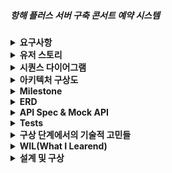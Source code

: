 ##### 항해 플러스 서버 구축 콘서트 예약 시스템

<details>
<summary><b>요구사항</b></summary>

<details>
<summary><b>Description</b></summary>

> 💡 아래 명세를 잘 읽어보고, 서버를 구현합니다.

- `콘서트 예약 서비스`를 구현해 봅니다.
- 대기열 시스템을 구축하고, 예약 서비스는 작업가능한 유저만 수행할 수 있도록 해야합니다.
- 사용자는 좌석예약 시에 미리 충전한 잔액을 이용합니다.
- 좌석 예약 요청시에, 결제가 이루어지지 않더라도 일정 시간동안 다른 유저가 해당 좌석에 접근할 수 없도록 합니다.

</details>

<details>
<summary><b>Requirements</b></summary>

- 아래 5가지 API 를 구현합니다.
    - 유저 토큰 발급 API
    - 예약 가능 날짜 / 좌석 API
    - 좌석 예약 요청 API
    - 잔액 충전 / 조회 API
    - 결제 API
- 각 기능 및 제약사항에 대해 단위 테스트를 반드시 하나 이상 작성하도록 합니다.
- 다수의 인스턴스로 어플리케이션이 동작하더라도 기능에 문제가 없도록 작성하도록 합니다.
- 동시성 이슈를 고려하여 구현합니다.
- 대기열 개념을 고려해 구현합니다.
</details>

<details>
<summary><b>API Specs</b></summary>



1️⃣ **`주요` 유저 대기열 토큰 기능**

- 서비스를 이용할 토큰을 발급받는 API를 작성합니다.
- 토큰은 유저의 UUID 와 해당 유저의 대기열을 관리할 수 있는 정보 ( 대기 순서 or 잔여 시간 등 ) 를 포함합니다.
- 이후 모든 API 는 위 토큰을 이용해 대기열 검증을 통과해야 이용 가능합니다.

> 기본적으로 폴링으로 본인의 대기열을 확인한다고 가정하며, 다른 방안 또한 고려해보고 구현해 볼 수 있습니다.
>

**2️⃣ `기본` 예약 가능 날짜 / 좌석 API**

- 예약가능한 날짜와 해당 날짜의 좌석을 조회하는 API 를 각각 작성합니다.
- 예약 가능한 날짜 목록을 조회할 수 있습니다.
- 날짜 정보를 입력받아 예약가능한 좌석정보를 조회할 수 있습니다.

> 좌석 정보는 1 ~ 50 까지의 좌석번호로 관리됩니다.
>

3️⃣ **`주요` 좌석 예약 요청 API**

- 날짜와 좌석 정보를 입력받아 좌석을 예약 처리하는 API 를 작성합니다.
- 좌석 예약과 동시에 해당 좌석은 그 유저에게 약 5분간 임시 배정됩니다. ( 시간은 정책에 따라 자율적으로 정의합니다. )
- 만약 배정 시간 내에 결제가 완료되지 않는다면 좌석에 대한 임시 배정은 해제되어야 하며 다른 사용자는 예약할 수 없어야 한다.

4️⃣ **`기본`**  **잔액 충전 / 조회 API**

- 결제에 사용될 금액을 API 를 통해 충전하는 API 를 작성합니다.
- 사용자 식별자 및 충전할 금액을 받아 잔액을 충전합니다.
- 사용자 식별자를 통해 해당 사용자의 잔액을 조회합니다.

5️⃣ **`주요` 결제 API**

- 결제 처리하고 결제 내역을 생성하는 API 를 작성합니다.
- 결제가 완료되면 해당 좌석의 소유권을 유저에게 배정하고 대기열 토큰을 만료시킵니다.


</details>

<details>
<summary><b>💡KEY POINT</b></summary>

- 유저간 대기열을 요청 순서대로 정확하게 제공할 방법을 고민해 봅니다.
- 동시에 여러 사용자가 예약 요청을 했을 때, 좌석이 중복으로 배정 가능하지 않도록 합니다.

</details>

</details>





<details>
<summary><b>유저 스토리</b></summary>

### 통합 시나리오

1. 클라이언트가 예약 가능한 날짜와 좌석 정보를 서버에 요청합니다.
2. 서버는 예약 가능한 날짜와 좌석 정보를 반환합니다.
3. 클라이언트가 사용자의 토큰을 요청하여 대기열에 진입합니다.
4. 서버는 대기열에서 사용자의 순서를 확인하고, 유효한 토큰을 발급합니다.
5. 클라이언트가 유효한 토큰을 이용해 좌석 예약을 서버에 요청합니다.
6. 서버는 좌석을 임시 예약하고, 예약 성공 여부를 반환합니다.
7. 예약 성공 시, 클라이언트가 결제를 서버에 요청합니다.
8. 서버는 결제 처리를 완료하고, 좌석 예약을 확정합니다.

### 세부 시나리오

#### 1. 예약 가능한 날짜 및 좌석 조회


1. 클라이언트가 서버에 `/available-dates` API를 호출하여 예약 가능한 날짜 목록을 요청합니다.
2. 서버는 예약 가능한 날짜 목록을 조회하여 클라이언트에 반환합니다.
3. 클라이언트가 특정 날짜를 선택하고, 서버에 `/available-seats` API를 호출하여 해당 날짜의 예약 가능한 좌석 정보를 요청합니다.
4. 서버는 해당 날짜의 예약 가능한 좌석 목록을 조회하여 클라이언트에 반환합니다.


#### 2. 유저 대기열 토큰 발급

1. 클라이언트가 서버에 `/token-request` API를 호출하여 대기열 토큰을 요청합니다.
2. 서버는 사용자의 UUID와 대기열 정보를 기반으로 토큰을 생성합니다.
3. 서버는 대기열에 사용자를 등록하고, 대기열 순서를 관리합니다.
4. 서버는 유효한 토큰을 클라이언트에 전달해야 합니다. 
5. 클라이언트는 대기열 상태를 확인하기 위해 서버에 주기적으로 대기열 상태를 요청(polling)하거나, 서버가 대기열 상태를 클라이언트에 전달(SSE)을 사용하거나 웹소켓을 이용해 통신할 수 있습니다. 
  - **Polling**:
    1. 클라이언트는 일정 주기로 서버에 `/queue-status` API를 호출하여 대기열 상태를 요청합니다.
    2. 서버는 현재 대기열 상태(현재 순서, 잔여 시간 등)를 조회하여 클라이언트에 반환합니다.
  - **SSE**:
    1. 클라이언트는 서버에 `/queue-status-sse` API를 호출하여 SSE 연결을 시작합니다.
    2. 서버는 대기열 상태가 변경될 때마다 클라이언트에 실시간으로 상태 정보를 전송합니다.
  - **WebSocket**:
    1. 클라이언트는 서버와 WebSocket 연결을 설정합니다.
    2. 서버는 대기열 상태가 변경될 때마다 클라이언트에 실시간으로 상태 정보를 전송합니다.


#### 3. 좌석 예약 요청


1. 클라이언트가 서버에 `/reserve-seat` API를 호출하여 좌석 예약 요청을 보냅니다.
2. 서버는 사용자의 토큰을 검증하여 유효성을 확인합니다.
3. 토큰이 유효한 경우, 서버는 해당 좌석을 사용자를 위해 임시 예약합니다.
4. 서버는 임시 예약 시간을 설정하고, 다른 사용자가 해당 좌석에 접근하지 못하도록 합니다.
5. 서버는 예약 성공 여부를 클라이언트에 반환합니다.

#### 4. 결제 처리


1. 클라이언트가 서버에 `/process-paymentEntity` API를 호출하여 결제 요청을 보냅니다.
2. 서버는 사용자의 토큰을 검증하여 유효성을 확인합니다.
3. 토큰이 유효한 경우, 서버는 좌석 예약 정보를 확인합니다.
4. 서버는 결제 처리를 진행합니다.
5. 결제가 성공하면 서버는 좌석 예약을 확정하고, 대기열 토큰을 만료시킵니다.
6. 서버는 결제 성공 메시지를 클라이언트에 반환합니다.
7. 결제가 실패할 경우, 서버는 임시 예약을 취소하고, 클라이언트에 실패 메시지를 반환합니다.

</details>






<details>
<summary><b>시퀀스 다이어그램</b></summary>


## part1: 대기열 생성 및 관리

![sequence-part-1.png](documents%2Fdiagram%2Fsequence-part-1.png)


## part2: 예약/결제

![sequence-part-2.png](documents%2Fdiagram%2Fsequence-part-2.png)

</details>



<details>
<summary><b>아키텍처 구상도</b></summary>

### 아키텍처 

![waiting-queue-archi.png](documents%2Farchitecture%2Fwaiting-queue-archi.png)


</details>



<details>
<summary><b>Milestone</b></summary>

### 마일스톤

#### 1주차 (6월 30일 - 7월 5일)
- **프로젝트 시작 및 초기 설정**
  - 프로젝트 저장소와 초기 폴더 구조를 설정합니다.
  - 프로젝트 요구사항을 분석하고 시나리오 및 시퀀스 다이어그램을 작성합니다.
  - 데이터베이스 스키마와 ERD를 계획하고 설계합니다.
  - Mock API를 작성합니다.

#### 2주차 (7월 6일 - 7월 12일)
- **대기열 시스템 구축**
  - 유저 토큰 발급 API 구현
  - 대기열 관리 시스템 구현
  - WebSocket을 통한 대기열 상태 확인 기능 개발

#### 3주차 (7월 13일 - 7월 19일)
- **예약 및 결제 기능 구현**
  - 예약 가능한 날짜/좌석 조회 API 구현
  - 좌석 예약 요청 API 구현
  - 잔액 충전/조회 API 구현
  - 결제 API 구현

#### 4주차 (7월 20일 - 7월 26일)
- **기능 고도화 및 리팩토링**
  - 코드 리팩토링 및 최적화
  - 유닛 테스트 작성 및 통합 테스트 수행
  - 에러 핸들링 및 예외 처리 강화

#### 5주차 (7월 27일 - 8월 2일)
- **대용량 트래픽 대비 개선**
  - 동시성 이슈 해결 및 성능 최적화
  - 로드 테스트 및 성능 모니터링 도구 설정
  - 다중 인스턴스 환경에서의 동작 확인 및 개선

#### 6주차 (8월 3일 - 8월 9일)
- **트러블 슈팅 및 모니터링**
  - 실시간 모니터링 시스템 구축
  - 로그 관리 및 분석 시스템 설정
  - 장애 대응 시나리오 테스트 및 문서화

#### 7주차 (8월 10일 - 8월 16일)
- **보안 강화 및 검토**
  - API 보안 검토 및 취약점 점검
  - 데이터 보호 및 개인정보 처리 방침 검토
  - 보안 관련 유닛 테스트 및 통합 테스트 수행

#### 8주차 (8월 17일 - 8월 23일)
- **최종 검토 및 배포 준비**
  - 전체 시스템 검토 및 최종 리팩토링
  - 배포 스크립트 작성 및 배포 환경 설정
  - 최종 문서화 및 사용자 가이드 작성

### 요약

- **1주차:** 프로젝트 설정 및 초기 설계.
- **2~3주차:** 기능 구현 (대기열 시스템, 예약 및 결제 기능).
- **4~8주차:** 고도화 및 리팩토링, 대용량 트래픽 트러블 슈팅 대비 개선.



```mermaid
gantt
  title 항해 플러스 서버 구축 콘서트 예약 시스템 마일스톤
  dateFormat  YYYY-MM-DD
  section 초기 설정 및 설계
    프로젝트 설정 및 설계         :done, des1, 2024-06-30, 2024-07-05

  section 기능 구현
    대기열 시스템 구축             :active, dev1, 2024-07-06, 2024-07-11
    예약 및 결제 기능 구현        :active, dev2, 2024-07-14, 2024-07-19

  section 기능 고도화 및 리팩토링
    코드 리팩토링 및 테스트        :active, enh1, 2024-07-20, 2024-07-25

  section 버퍼 기간
    버퍼 기간                     :active, buf1, 2024-07-26, 2024-07-28

  section 대용량 트래픽 대비 개선
    성능 최적화 및 트러블 슈팅     :active, opt1, 2024-07-29, 2024-08-02

  section 버퍼 기간
    버퍼 기간                     :active, buf2, 2024-08-03, 2024-08-04

  section 트러블 슈팅 및 모니터링
    실시간 모니터링 및 로그 관리   :active, mon1, 2024-08-05, 2024-08-09

  section 보안 강화 및 검토
    보안 검토 및 강화             :active, sec1, 2024-08-10, 2024-08-14

  section 버퍼 기간
    버퍼 기간                     :active, buf3, 2024-08-15, 2024-08-16

  section 최종 검토 및 배포 준비
    시스템 검토 및 배포 준비       :active, rel1, 2024-08-17, 2024-08-23

```



</details>






<details>
<summary><b>ERD</b></summary>

### erd

![erd.png](documents%2Ferd%2Ferd.png)


</details>





<details>
<summary><b>API Spec & Mock API</b></summary>


## Swagger 

### queue-management

> http://localhost:24031/queue-management/swagger-ui/index.html#/

![queue-management.png](documents%2Fswagger-screenshot%2Fqueue-management.png)



### api-orchestration

> http://localhost:24051/api-orchestration/swagger-ui/index.html#/

![api-orchestration.png](documents%2Fswagger-screenshot%2Fapi-orchestration.png)


### client-channel-service

> http://localhost:24101/client-channel/swagger-ui/index.html#/

![client-channel.png](documents%2Fswagger-screenshot%2Fclient-channel.png)



### payment-service 

> http://localhost:24081/payment/swagger-ui/index.html#/

![payment.png](documents%2Fswagger-screenshot%2Fpayment.png)



### reservation-service

> http://localhost:24071/reservation/swagger-ui/index.html#/

![reservation-service.png](documents%2Fswagger-screenshot%2Freservation-service.png)








## 유저 토큰 발급 API

### Endpoint
```http request
POST http://localhost:24000/queue-management/api/token
Content-Type: application/json
```

### Request Body
```json
{
  "userId": "spring123",
  "requestedTime": "2024-07-03T10:00:00",
  "priority": 2
}
```

### Response
- **Status Code: 201 Created**
- **Headers:**
  - `Content-Type: application/json`
  - `Date: Thu, 04 Jul 2024 14:52:58 GMT`
- **Body:**
  ```json
  {
    "userId": "spring123",
    "tokenValue": "ce586fe5-78fb-4124-8e83-7cb164fbf58b",
    "remainingTime": "2024-07-05T00:22:58.008573",
    "position": 1,
    "validUntil": "2024-07-05T00:52:58.008641",
    "status": "WAITING"
  }
  ```
![token-issue.png](documents%2Fmock-api%2Ftoken-issue.png)

---

## 예약 가능한 날짜 목록 조회 API

### Endpoint
```http request
GET http://localhost:24000/api-orchestration/api/reservations/available-dates/1
```

### Response
- **Status Code: 200 OK**
- **Headers:**
  - `Content-Type: application/json`
  - `Date: Thu, 04 Jul 2024 14:55:57 GMT`
- **Body:**
  ```json
  {
    "concertId": 1,
    "availableDates": [
      "2024-07-10",
      "2024-07-11",
      "2024-07-12"
    ]
  }
  ```
![available-dates.png](documents%2Fmock-api%2Favailable-dates.png)

---

## 특정 날짜의 예약 가능한 좌석 목록 조회 API

### Endpoint
```http request
GET http://localhost:24000/api-orchestration/api/reservations/available-seats?concertId=1&date=2024-07-10
```

### Response
- **Status Code: 200 OK**
- **Headers:**
  - `Content-Type: application/json`
  - `Date: Thu, 04 Jul 2024 14:56:00 GMT`
- **Body:**
  ```json
  {
    "concertId": 1,
    "date": "2024-07-10",
    "availableSeats": [
      {"seatId": 1, "seatNumber": "A1"},
      {"seatId": 2, "seatNumber": "A2"},
      ...
    ]
  }
  ```
![retrieve-seats-by-date-params.png](documents%2Fmock-api%2Fretrieve-seats-by-date-params.png)

---

## 좌석 예약 요청 API

### Endpoint
```http request
POST http://localhost:24000/api-orchestration/api/reservations/reserve-seat
Content-Type: application/json
```

### Request Body
```json
{
  "userId": 1,
  "concertOptionId": 1,
  "seatId": 1,
  "date": "2024-07-10"
}
```

### Response
- **Status Code: 200 OK**
- **Headers:**
  - `Content-Type: application/json`
  - `Date: Thu, 04 Jul 2024 14:45:42 GMT`
- **Body:**
  ```json
  {
    "reservationId": 1,
    "userId": 1,
    "concertOptionId": 1,
    "seatId": 1,
    "status": "TEMPORARY_RESERVED",
    "message": "2024-07-04T23:50:42.733509분간 예약되었습니다."
  }
  ```
![reserve-seat.png](documents%2Fmock-api%2Freserve-seat.png)

---

## 잔액 충전 API

### Endpoint
```http request
POST http://localhost:24000/api-orchestration/api/balance/charge
Content-Type: application/json
```

### Request Body
```json
{
  "userId": 1,
  "amount": 100.00
}
```

### Response
- **Status Code: 200 OK**
- **Headers:**
  - `Content-Type: application/json`
  - `Date: Thu, 04 Jul 2024 14:45:45 GMT`
- **Body:**
  ```json
  {
    "userId": 1,
    "amount": 100.00
  }
  ```
![charge-balance.png](documents%2Fmock-api%2Fcharge-balance.png)

---

## 잔액 조회 API

### Endpoint
```http request
POST http://localhost:24000/api-orchestration/api/balance/payment
Content-Type: application/json
```

### Request Body
```json
{
  "userId": 1,
  "reservationId": 1,
  "amount": 100.00
}
```

### Response
- **Status Code: 200 OK**
- **Headers:**
  - `Content-Type: application/json`
  - `Date: Thu, 04 Jul 2024 14:45:46 GMT`
- **Body:**
  ```json
  {
    "paymentId": 1,
    "userId": 1,
    "reservationId": 1,
    "amount": 100.00,
    "status": "CONFIRMED",
    "message": "결제가 정상 처리되었고, 좌석도 예약 완료"
  }
  ```
![retrieve-balance.png](documents%2Fmock-api%2Fretrieve-balance.png)

</details>







<details>
<summary><b>Tests</b></summary>

## 서비스별 테스트 코드 현황

- 총계: 91 건

### api-orchestration-service

- 14 건

![api-orchestration-service.png](documents%2Ftest-captures%2Fapi-orchestration-service.png)



### queue-management-service

- 38 건 

![queue-management-service.png](documents%2Ftest-captures%2Fqueue-management-service.png)



### reservation-service


- 14 건

![reservation-service.png](documents%2Ftest-captures%2Freservation-service.png)


### payment-service

- 22 건

![payment-service.png](documents%2Ftest-captures%2Fpayment-service.png)


### client-channel-service 

- 3 건

![client-channel-service.png](documents%2Ftest-captures%2Fclient-channel-service.png)



</details>




<details>
<summary><b>구상 단계에서의 기술적 고민들</b></summary>

# 구상 단계에서의 기술적 고민들

## 1. 대기열 상태 인지 방법

대기열 상태를 유저에게 전달하는 방법에 대해 고민했다. 

### Polling

- **방법**: Polling 방식은 클라이언트가 일정한 주기로 서버에 대기열 상태를 요청하고, 서버가 해당 정보를 응답하는 방식이다.
- **장점**: Polling은 구현이 간단하다. 
- **해결하는 문제**: 대기열 상태를 주기적으로 업데이트하여 클라이언트가 최신 정보를 얻을 수 있도록 한다. 주기성을 두어 부하를 조절할 수 있다.
- **예상되는 어려움**:
  - 동기적으로 작동하여 서버와 클라이언트 모두에서 성능 최적화가 어렵다. 
  - 실시간성이 떨어지며, 대기열 상태가 자주 변경될 경우 업데이트가 지연될 수 있다.

### Server-Sent Events (SSE)

- **방법**: SSE 방식은 서버가 클라이언트에 실시간으로 대기열 상태를 전송하는 단방향 통신 방식이다. 클라이언트는 초기 연결을 설정한 후 서버에서 보내는 이벤트를 수신한다.

- **장점**: SSE는 서버에서 클라이언트로 실시간 이벤트를 전송할 수 있습니다. 실시간성이 반영된다.

- **해결하는 문제**:
  - 서버에서 클라이언트로의 실시간 데이터 전송을 통해 대기열 상태 변경을 즉시 반영할 수 있다.
  - 클라이언트의 반복적인 요청을 줄여 서버 부하를 감소시킨다.

- **예상되는 어려움**:
  - 많은 클라이언트가 연결될 경우 서버 부하가 증가할 수 있다. 
  - 모든 이벤트에 대해 처리하다 보면, 대규모 트래픽 환경에서 서버 부하가 심해질 수 있다. 특히 이벤트 방식의 비동기 처리를 고려한다면 서버에서 동시에 처리해야 하는 이벤트의 양이 증가하면 큰 부하가 예상된다.

### WebSocket

- **방법**: WebSocket 방식은 서버와 클라이언트 간의 양방향 실시간 통신을 가능하게 한다. 초기 연결 이후 지속적인 연결을 유지하며 데이터 전송 시 오버헤드가 적다.

- **장점**: WebSocket은 양방향 통신을 지원하여 대기열 상태 변경을 실시간으로 주고받을 수 있다.

- **해결하는 문제**:
  - 실시간 데이터 전송을 통해 대기열 상태를 즉시 업데이트하고, 양방향 통신으로 클라이언트와 서버 간 원활한 통신이 가능한다.
  - 효율적인 데이터 전송으로 대규모 트래픽을 처리할 수 있다.

- **예상되는 어려움**:
  - 구현이 복잡하고 방화벽이나 프록시 설정 문제를 겪을 수 있다.
  - 많은 클라이언트가 연결될 경우 서버 자원 소모에 대해 고민해야 한다.
  - 모든 이벤트에 대해 처리하다 보면, 대규모 트래픽 환경에서 서버 부하가 심해질 수 있다. 특히 이벤트 방식의 비동기 처리를 고려한다면 서버에서 동시에 처리해야 하는 이벤트의 양이 증가하면 큰 부하가 예상된다.



### 결론

대규모 서비스에서 웹소켓과 폴링을 선택할 때는, 실시간성과 연결 수용성 및 확장성을 중점으로 생각해보자.  

1. **실시간성이 중요한 경우**:
  - 웹소켓이 더 적합하다. 웹소켓은 실시간 양방향 통신을 제공하여 대기열 상태와 같은 실시간 업데이트를 효과적으로 처리할 수 있다.

2. **대규모 연결 및 확장성**:
  - 폴링이 더 적합할 수 있다. 폴링은 구현이 간단하고, 부하 조절이 용이하여 대규모 트래픽을 관리하기 쉽다. 폴링 주기를 최적화하고 상태 변경 감지를 통해 효율성을 개선할 수 있다.



## 2. 대기열 상태 업데이트 최적화

대기열 상태의 모든 변화를 실시간으로 전부 트래킹하는 것은 서버에 큰 부하를 줄 수 있다고 판단했다. 이에 대한 해결책으로 다음과 같은 방안을 고려했다.

### polling 최적화 

  1. **폴링 간격 최적화**: 클라이언트가 대기열 상태를 확인하는 폴링 주기를 최적화한다. 예를 들어, 초기 대기열에 진입한 사용자는 5초마다 폴링을 하고, 대기열 상위권에 근접한 사용자는 1초마다 폴링을 하도록 조정합니다. 이렇게 하면 서버의 부하를 최소화하면서도 사용자에게 중요한 시점에 실시간성을 제공할 수 있다.

  2. **상태 변경 감지**: 폴링 방식에서는 대기열 상태가 변경될 때만 클라이언트에게 응답하도록 서버를 설정한다. 상태가 변경되지 않았을 경우에는 응답을 보내지 않거나 최소한의 데이터만 전송하여 트래픽과 서버 부하를 줄일 수 있다.

### 이벤트 처리 최적화 

polling 대비 sse나 websocket을 사용하는 방식은 비동기적 프로세스를 이용할 수 있다는 장점이 있다. 그러나 모든 변화를 전부 감지하여 처리하면 서버 내부적으로 과도한 처리량이 발생할 수 있습니다. 이를 해결하기 위해 다음과 같은 방안을 고려했다.

1. **변경 구간 전송**: 대기열 상태의 모든 변화를 실시간으로 전송하는 대신, 대기열의 주요 변화만 전송한다. 예를 들어, 대기열 순서가 10명씩 변할 때마다 클라이언트에게 업데이트를 전송한다. 

2. **우선순위 기반 업데이트**: 대기열 상위에 있는 사용자가 더 자주 업데이트를 받도록 우선순위를 설정한다. 예를 들어, 대기열 상위 10명에게는 상태 변화를 실시간으로 전송하고, 나머지 사용자에게는 일정 간격(e.g. 1분)으로 요약된 상태를 전송한다. 

3. **이벤트 배치 처리**: 상태 변화를 개별적으로 처리하지 않고, 일정 시간 간격으로 배치 처리한다. 예를 들어, 1초 동안 발생한 모든 상태 변화를 모아서 한 번에 전송한다. 




## 3. 대기열 정보를 전달할 때 얼마나 정확해야 할까? 

대기 순서를 대기자들에게 알려주어야 한다는 요구 사항에 대해, 이 순서가 반드시 절대적으로 정확해야 할지에 대해서 고민할 필요가 있다. 대기 순서를 대략적으로 알려주어도 사용자에게 충분한 정보를 제공할 수 있다. 

### 대기열 데이터의 성격 및 특징

대기열 데이터의 성격과 특징을 생각해보자. 

- **변동성이 큰 데이터**: 대기열은 사용자 요청이 계속 들어오고 처리되는 과정에서 실시간으로 변동한다.
- **상대적인 정보**: 대기열은 특성상 상대적인 정보가 중요하다. 즉, 내 앞에 몇 명이 있는지가 절대적인 수치보다 중요하다.
- **예상 대기 시간**: 대기열은 그 자체의 정보보다 그로부터 얼마나 기다리는 시간이 중요하다. 


### 사용자 입장에서의 실질적인 니즈

대기열의 위와 같은 특성을 고려할 때, 실질적인 사용자의 니즈를 생각해보자. 

- **투명성**: 사용자는 자신의 요청이 처리되고 있다는 확신을 원한다. 따라서 본인의 위치 정보에 대한 정보는 어떤식으로든 제공되어야 한다. 
- **예측 가능성**: 사용자들은 자신이 얼마나 기다려야 하는지 알고 싶어 한다. 사용자 입장에서 대기열의 "몇 번째"라는 절대적인 사실 자체보다는 대기 시간이 어느 정도일지에 대한 정보가 더 중요할 수 있다. 
- **실제 알고 싶은 것**: 사용자 입장에서는 자신의 대기 순서가 정확히 몇 번째인지 알기보다는, 대략적인 위치나 예상 대기 시간을 알고 싶어 할 수 있다. 



### 대기 순서를 대략적으로 알려주는 방법

위와 같은 대기열의 특성과 사용자 니즈를 바탕으로, 대기 순서를 대략적으로 알려주는 몇 가지 방법을 고려해보자. 

1. **대기열 그룹화**:
  - 대기열을 여러 개의 그룹으로 나누어 사용자에게 그룹 내에서의 순서를 알려준다. 예를 들어, "당신은 현재 50-100번 그룹에 있습니다"와 같은 방식으로 정보를 제공한다. 이는 대기열의 변동성을 줄이면서도 사용자가 자신의 위치를 대략적으로 알 수 있도록 한다.

2. **ETA(Estimated Time of Arrival) 제공**:
  - 대기열 순서 대신 예상 대기 시간을 알려준다. 예를 들어, "현재 대기 시간은 약 5분입니다"와 같은 방식으로 정보를 제공하여 사용자가 얼마나 기다려야 하는지 알 수 있게 한다. 

3. **확률적 대기열 정보 제공**:
  - 대기열의 상태를 확률적으로 제공하여 사용자가 어느 정도 대기해야 할지를 대략적으로 예측할 수 있게 한다. 예를 들어, "당신은 현재 상위 20%의 대기열에 있습니다"와 같은 정보를 제공한다. 




  
### 결론

대기열은 매우 동적이다. 사용자 요청의 속도와 처리 시간에 따라 실시간으로 변동된다. 유저 수가 많을수록 대기열의 순서가 빠르게 변화할 수 있다. 이런 환경에서 절대적으로 정확한 순서보다 대략적인 순서나 예상 대기 시간을 제공하는 것이 실효성 차원에서 나은 선택일 수 있다.






## 4. 콘서트 옵션 - 좌석 생성 방식에 대한 쟁점 


Concert Option와 Seat의 연관관계 기반의 프로세스에서 좌석을 언제 생성할 것인가 문제가 있다. 
즉, 콘서트 옵션 생성 시점에서 할 것인지, 실제 예약 요청 시점에서 할 것인지에 대한 문제이다. 
각각의 접근 방식에는 장단점이 있어서 다음과 같이 고민해보았다. 


### 엔티티 구조와 관계

먼저 엔티티 간의 관계를 살펴보자.

1. **Concert**: 콘서트 자체를 의미한다. 
2. **Concert Option**: 콘서트의 특정 옵션 또는 인스턴스를 나타내며, 날짜, 시간, 티켓 가격 등을 설정한다.
3. **Seat**: 특정 콘서트 옵션 내에서 예약 가능한 개별 좌석을 나타낸다.

Concert는 여러 Concert Option을 가지고, 각 Concert Option은 여러 Seat를 가진다. 


<details>
<summary><b>Concert</b></summary>


```java
@Entity
@Builder
@AllArgsConstructor
@NoArgsConstructor
@Getter
@EntityListeners({AuditingEntityListener.class})
public class Concert {
    @Id
    @GeneratedValue(strategy = GenerationType.IDENTITY)
    private Long concertId;
    private String title;
    @CreatedDate
    @Column(updatable = false)
    @Setter
    private LocalDateTime createdAt;
    @Setter
    private LocalDateTime requestAt;
}
```
</details>



<details>
<summary><b>ConcertOption</b></summary>

```
@Entity
@Builder
@AllArgsConstructor
@NoArgsConstructor
@Getter
@EntityListeners({AuditingEntityListener.class})
public class ConcertOption {
    @Id
    @GeneratedValue(strategy = GenerationType.IDENTITY)
    private Long concertOptionId;
    @ManyToOne
    @JoinColumn(name = "concert_id")
    private Concert concert;
    private LocalDateTime concertDate;
    private Duration concertDuration;
    private String title;
    private String description;
    private BigDecimal price;
    @CreatedDate
    @Column(updatable = false)
    @Setter
    private LocalDateTime createdAt;
    @Setter
    private LocalDateTime requestAt;
}
```
</details>




<details>
<summary><b>Seat</b></summary>
```
@Entity
@Builder
@AllArgsConstructor
@NoArgsConstructor
@Getter
@EntityListeners({AuditingEntityListener.class})
public class Seat {
    @Id
    @GeneratedValue(strategy = GenerationType.IDENTITY)
    private Long seatId;
    @ManyToOne
    @JoinColumn(name = "concert_option_id")
    private ConcertOption concertOption;
    private Long seatNumber;
    private Boolean occupied;
    @CreatedDate
    @Column(updatable = false)
    @Setter
    private LocalDateTime createdAt;
}
```

</details>


### 1. 콘서트 옵션 생성 시 좌석 생성 전략

#### 장점:
- **즉시 사용 가능**: 콘서트 옵션이 생성되자마자 좌석이 준비해 놓는 방식이다. 조회시 이미 생성된 좌석을 불러오기만 하면 된다.

#### 단점:
- **잠재적 오버헤드**: 콘서트 옵션 생성 로직과 결합도가 크다. 대규모 이벤트의 경우, 수천, 수만 개의 좌석을 미리 생성한다면, 옵션 생성 자체에서 시간 소요가 클 수 있다.
- **미사용 좌석**: 콘서트 옵션이 매진되지 않으면 미리 생성된 좌석이 가비지가 될 수 있다. 

### 2. 예약 요청 시 좌석 생성 전략

#### 장점:
- **자원 효율성**: 수요가 있을 때만 좌석을 생성하여 불필요한 자원을 절약할 수 있다.

#### 단점:
- **증가된 예약 지연**: 실시간으로 좌석을 생성하므로 예약 과정에서 지연을 초래할 수 있다.
- **복잡한 예약 로직**: 좌석 생성과 동시에 좌석 이용 가능성을 처리하는 부분에서 복잡도가 올라간다.


### 기술적 고려 사항

### 성능
- **사전 생성**: 예측 가능한 높은 수요와 많은 좌석이 있는 이벤트에 적합하다. 
- **요청 시 생성**: 수요가 불확실한 동적 환경에 이상적이다. 초기 오버헤드를 줄일 수 있지만, 동시성 처리가 필요하다.

### 데이터 일관성
- **사전 생성**: 좌석이 미리 정의되어 있고 상태만 변경되므로 데이터 일관성이 보장된다.
- **요청 시 생성**: 충돌을 피하고 좌석 가용성을 보장하기 위해 신중한 관리가 필요하다.

### 동시성
- **사전 생성**: 좌석 엔티티가 미리 존재하므로 동시성 관리가 간단하다.
- **요청 시 생성**: 동시에 들어오는 요청을 처리하고 중복 좌석 생성을 방지하기 위해 강력한 동시성 제어가 필요하다.

### 멘토링 피드백

허재 코치님의 공개 Q&A 세션에서 다음과 같은 피드백을 받았다.

1. **부하 관리**: 예약 요청 시 좌석을 생성하는 것은 피크 타임에 상당한 부하를 줄 수 있다. 
2. **동시성 문제**: 요청 시 좌석 생성을 처리하기 위한 동시성 처리가 필요하다. 
3. **가비지 데이터?**: 미리 생성해 놓는 것을 꼭 가비지로 볼 것인가? 통계 자료 활용 등에서도 보다 유연하고 쉽게 대응할 수 있지 않나?

### 결론

초기 생각했던 것은, 예약 API가 호출되는 시점은 이미 유량 제어가 된 시점이므로, 예약과 좌석을 결합하는 방식이 나쁘지 않을 것이라고 생각했다. 

하지만 그렇더라도 동시성 이슈나 복잡도 측면에서 난이도가 더 어려운 접근이라고 판단했다. 

미리 생성해두는 방식을 선택하기에 가장 마음에 걸렸던 부분은 `미리 생성해둔 좌석이 예마가 안되면?` `예를 들어 10만 건 예매 했는데 3만 건만 예약되면 7만 건은 가비지 아닌가?` 였다. 

그런데 그 자원이 서버에 그렇게 부담이 되는가를 고려했을 때, 그렇게 큰 부담은 아닐 수 있고, 또 가비지 데이터에 대해서는 사후 처리로 관리하기도 용이할 것이라 판단했다.

따라서 후자의 방식, 즉 예약 요청 시 좌석을 생성하는 방식을 선택하기로 결정했다.




## 5. 임시 예약과 예약에 대한 테이블 분리에 대한 쟁점 

임시 예약(temporary reservation)과 본 예약(confirmed reservation)을 어떻게 관리할 것인가에 대한 고민이 있다.

### 배경

사용자가 콘서트 예약을 요청하면, 서버는 먼저 임시 예약을 생성한다.
결제가 일정 시간 내에 완료되지 않으면, 이 임시 예약은 취소된다. 결제가 완료되면 임시 예약이 본 예약으로 확정된다. 
이때 임시 예약 관리에 대해, 두 가지 방식을 고려할 수 있다.
1. 예약 상태 필드를 통해 하나의 테이블에서 관리
2. 임시 예약과 본 예약을 별도의 테이블로 분리하여 관리

### 두 방식 비교

##### 상태 필드를 통한 관리
상태 필드를 통해 하나의 테이블에서 임시 예약과 본 예약을 관리하는 방법을 살펴보자.

장점은 구현이 간단하다는 것이다. 데이터베이스 스키마가 단순해지고, 단일 테이블에서 모든 예약 데이터를 조회할 수 있기 때문에 데이터 접근도 용이하다.

하지만 다음과 같은 단점들이 있다.

1. **모수 증가의 문제**: 테이블에 모든 예약 데이터를 저장할 경우, 데이터 모수 증가의 문제가 있다. 
2. **상태 관리 복잡성**: 상태 전이(transition)에 대한 일관성을 유지하도록 구현해야 한다. 

##### 테이블 분리를 통한 관리

별도 임시 예약 테이블로 분리하여 관리하는 방법은 관리 포인트를 명확히 분리하는 것이다. 

1. **데이터 관리 용이성**: 적은 모수의 장점이 있다. 관리와 성능에서 용이할 수 있다.

하지만, 이 방법 역시 다음과 같은 단점이 존재한다.

1. **구현의 복잡성**: 두 개의 테이블을 관리하기 위한 추가적인 로직이 필요하다. 
2. **동기화의 어려움**: 분리된 테이블 간의 데이터 일관성을 유지하기 위한 동기화 작업이 중요하다.

### 최종 결정: 테이블 분리
고민 끝에 임시 예약과 본 예약을 별도의 테이블로 분리하여 관리하는 방향으로 결정했다. 
주요 이유는 관리 포인트를 나누는 것이 좀 더 편하다고 생각했고, 또 확장성을 고려할 때 적은 모수라는 장점이 크다고 생각했다. 





## 6. MSA 아키텍처에서 '잔액'을 별도의 도메인 서비스로 분리하는 것에 대한 문제 



잔액 충전/조회 API를 개발하는 데 있어, 별도의 도메인 서비스로 'balance service'를 분리하는 것에 대해 검토해보았다.

### 도메인 모델링 관점에서의 적절성 검토

**도메인 모델링 견해 요약:**
- **Active Domain**: 사용자, 주문, 결제처럼 시스템에서 중요한 비즈니스 로직을 처리하며 독립적으로 행동하고 자신의 상태를 변경하거나 다른 객체와 상호작용하는 도메인
- **Passive Domain**: 콘서트 좌석이나 포인트처럼 주체적 도메인에 의해 상태가 변경되거나 영향을 받는 객체로, 독립적으로 비즈니스 기능을 제공하지 않는다.

**잔액(포인트) 도메인 분석:**
- 잔액(포인트)는 사용자의 행위(충전, 사용)에 의해 변경.
- 독립적으로 비즈니스 로직을 제공하기보다는 다른 도메인(예: 결제, 예약 등)의 행위에 의해 상태가 변경.

### 적절성 검토

**1. 독립적인 비즈니스 로직 제공 여부**
   - 잔액(포인트)는 자체적으로 독립적인 비즈니스 로직을 제공하지 않는다.
   - 충전 및 사용과 같은 행위는 사용자의 요청에 의해 발생하며, 자체적인 상태 변경은 없다.

**2. 시스템 내에서의 상호작용**
   - 잔액은 주로 결제 시스템과 상호작용하며, 결제 프로세스의 일부로 동작한다.
   - 잔액을 독립적인 서비스로 분리하면, 결제와의 상호작용에서 복잡성이 증가할 수 있다. 특히 트랜잭션 관리나 데이터 일관성 유지를 위한 추가적인 노력이 필요하다.

**3. 관리 및 유지보수**
   - 별도의 'balance service'로 분리하면, 단일 책임 원칙(Single Responsibility Principle)과 마이크로서비스 아키텍처의 장점을 살릴 수 있다.
   - 그러나, 시스템 복잡성이 증가하고, 여러 서비스 간의 통신 비용 및 오버헤드가 발생할 수 있다.

### 결론

잔액(포인트) 관리 기능이 시스템 내에서 중요한 비즈니스 로직을 독립적으로 제공하지 않기 때문에, 엄밀히 말하면 Passive Domain으로 볼 수 있다. 
따라서 별도의 도메인 서비스로 'balance service'를 분리하는 것은 필요에 따라 결정할 수 있다.

- **단순한 시스템**: 시스템 복잡성을 낮추고, 성능 이슈를 줄이기 위해 잔액 관리를 결제 서비스 내에 포함시키는 것이 더 효율적일 수 있다.
- **복잡한 시스템**: 시스템의 규모가 커지고, 잔액 관련 비즈니스 로직이 복잡해진다면 별도의 서비스로 분리하여 관리하는 것이 바람직할 수 있다.

현재 요구 사항과 시스템의 복잡성을 고려하여, 잔액 관리를 결제 서비스와 통합하여 구현하는 것이 적절하다고 판단. 
이후 시스템이 확장되고, 잔액 관련 로직이 복잡해진다면 그때 별도의 서비스로 분리하는 것을 고려하자.







</details>













<details>
<summary><b>WIL(What I Learend)</b></summary>






## jwt를 사용할 수 없는 이유(Opaque 토큰)

JWT (JSON Web Token)은 사용자 인증 및 정보 교환에 자주 사용되는 방식입니다. 현재 시나리오에서 JWT를 사용하는 것이 적합하지 않은 몇 가지 이유가 있습니다.

### 1. 동적 정보 업데이트의 어려움
JWT는 토큰 생성 시점에 정보를 인코딩하여 발행됩니다. 토큰이 발행된 후에는 토큰에 포함된 정보를 변경할 수 없습니다. 현재 시나리오에서는 사용자의 대기열 순서, 잔여 시간 등과 같은 동적 정보가 자주 변경됩니다. 이러한 정보를 실시간으로 업데이트하고 관리하는데 JWT를 사용하면 너무 많은 오버헤드가 예상됩니다.

### 2. 보안 및 유효성 검사
JWT는 클라이언트가 서버로부터 발급받아 이후 요청 시 포함하여 사용하는 방식입니다. 만약 대기열 토큰이 JWT로 구현된다면, 클라이언트가 토큰을 발급받은 이후에도 토큰의 유효성을 지속적으로 검증하고 대기열 상태를 업데이트하는 것이 어렵습니다. 대기열 시스템에서는 각 요청마다 토큰의 유효성을 확인하고, 대기열 상태를 갱신하며, 동시성 이슈를 관리해야 합니다. JWT는 이러한 요구사항을 충족하기 어렵습니다.

### 3. 토큰 만료 및 갱신
JWT는 만료 시간을 설정할 수 있지만, 만료된 토큰을 갱신하는 과정이 복잡할 수 있습니다. 대기열 시스템에서는 토큰의 유효성을 지속적으로 관리해야 하며, 토큰 만료 시 새로운 토큰을 발급받아야 합니다. 이러한 과정에서 발생할 수 있는 복잡성과 보안 문제를 고려할 때, JWT보다는 상태 저장 방식이 더 적합합니다.


### JWT에 대비되는 Opaque 토큰

Opaque 토큰은 JWT와 대비되는 다음과 같은 특징으로 인해 현재 시나리오에서 더 적합합니다.

1. **불투명성**:
- Opaque 토큰은 클라이언트가 그 내용을 해석할 수 없는 무작위 문자열로 구성됩니다. 토큰 자체에 정보를 포함하지 않으므로, 클라이언트가 토큰의 내용을 알 수 없습니다.

2. **상태 저장 방식 및 실시간성**:
- Opaque 토큰은 서버 측에서 상태 정보를 저장하고 관리합니다. 서버는 토큰과 연관된 모든 정보를 데이터베이스나 메모리에 저장하며, 클라이언트의 요청 시 이 정보를 조회하여 유효성을 검사합니다. 이는 동적 정보의 실시간 업데이트를 가능하게 합니다.
- Opaque 토큰은 서버 측에서 중앙 집중적으로 관리되므로, 토큰의 유효 기간과 상태를 동적으로 조정할 수 있습니다. 이는 대기열 시스템에서 각 사용자의 상태를 실시간으로 관리하고, 필요한 경우 토큰을 갱신하거나 무효화하는 데 적합합니다.

3. **유효성 검사**:
- 각 요청마다 서버에서 토큰의 유효성을 검사합니다. 서버는 내부 상태를 기반으로 토큰의 유효성을 확인하고, 필요할 경우 토큰을 무효화하거나 갱신할 수 있습니다. 이는 대기열 상태와 같은 동적 정보를 효과적으로 관리하는 데 유리합니다.

Opaque 토큰은 클라이언트가 토큰의 내용을 해석할 수 없게 하여 보안을 강화하고, 서버 측에서 상태 정보를 중앙에서 관리할 수 있도록 하는 방식입니다.
이러한 특성으로 사용자 대기열 관리와 같은 시나리오에서 특히 유용하며, JWT보다 적합한 선택이 될 수 있습니다.




</details>





<details>



<summary><b>설계 및 구상</b></summary>


<details>
<summary><b>개략적 규모 측정</b></summary>


## 시스템 규모 가정

- **총 유저 수**: 1,000,000명
- **수용 가능한 관객 수**: 100,000명
- **대기열 진입 유저 수**: 110,000명 (수용 가능한 관객 수의 110%)

## 유량 제어 메커니즘

- **처리 방식**: 은행 창구식 처리 방식을 채택하여 항상 활성 상태 인원수를 유지한다. (c.f. vs. 놀이공원 방식)
- **처리열 동시 접속 최대 인원수**: 6,000명
- **인원별 활성 상태 최대 시간**: 5분
- **인원별 활성 상태 시간 연장 가능 여부**: 향후 검토

## 트래픽 분석

1. **대기열 생성 및 관리**
  - 예상 트래픽: 전체 유저가 티켓팅에 동시에 접속한다고 가정.
  - 접속 희망 최대 유저 수: 1,000,000명
  - 대기열 진입 최대 유저 수: 110,000명
2. **대기열 인입 및 처리**
  - **인입율**: 초기 접속 유저의 인입 처리율은 분당 10,000명
  - **처리율**: 대기열에서 처리열로 분당 최대 6,000명의 유저 이동 가능.
  - **처리 과정**: 대기열에서 한 명이 처리열로 이동하면, 바로 다음 유저가 대기열에 추가된다.
3. **유량 제어**
  - **대기열 유량 제어**: 대기열에서는 최대 수용 인원 수를 100,000명으로 제한함으로써 대기열 서버의 부하를 관리한다.
  - **처리열 유량 제어**: 처리열에서는 분당 최대 6,000명의 요청을 처리함으로써 서버의 부하를 관리한다.
  - **구체적인 처리 메커니즘**: 유저의 상태를 추적하고 관리하는 방식은 다음과 같다.
    1. **상태 코드 부여**: 각 유저에게 고유의 토큰을 부여하여 대기열과 처리열에서 상태를 추적한다. 다음과 같은 상태 코드를 사용할 수 있다.
      - `대기`: 대기열에서 기다리고 있는 상태
      - `처리 중`: 처리열로 이동하여 활성 상태인 유저
      - `완료`: 예약을 성공적으로 마친 상태
      - `재진입`: 5분의 시간이 만료되어 대기열로 다시 돌아간 상태
    2. **상태 전이 관리**: 시스템은 일정 시간 간격으로 유저의 상태를 점검한다. 이때 상태 코드 혹은 TTL를 이용하여 전이를 관리한다. (시간 기반 트리거링 + 이벤트 기반 트리거링)
  - **시간 제약**: 처리열로 이동한 유저는 최대 시간(예: 5분) 동안 예약을 시도할 수 있다.
  - **처리 후 대기열 재진입**: 예약이 완료되지 않은 유저는 5분 후에 처리열에서 제거되며, 대기열로 재진입하여 다시 대기열 처리 과정을 반복한다.

## TPS 및 QPS 산정

1. **대기열 부분**
- **대기열 진입 TPS**: 전체 유저가 1분 동안 접속을 시도할 경우, 분당 10,000명씩 대기열에 진입한다고 가정.
- 대기열 진입 최대 TPS: 10,000명 ÷ 60초 = 약 167 TPS
- **대기열 상태 조회 TPS**: 최대 110,000명의 유저가 대기열 상태를 확인하기 위해 주기적으로 요청을 보낸다고 가정.
- 대기열 상태 조회 주기: 10초 간격
- 대기열 상태 조회 API Call MAX: 110,000명 ÷ 10초 = 11,000 API Call/초
- 대기열 상태 조회 QPS: 11,000 QPS
1. **처리열 부분**
  - **처리열 진입 TPS**: 처리열 MAX 수용치는 6,000명임에 따라 진입 요청의 최대 값은 6,000/분.
    - 처리열 진입 TPS: 6,000명 ÷ 60초 = 100 TPS
  - **처리열 상태 조회 TPS**: 처리열에 있는 유저들이 예약 상태를 주기적으로 확인한다고 가정.
    - 처리열 상태 조회 주기: 10초 간격
    - 처리열 상태 조회 API Call MAX: 6,000명 ÷ 10초 = 600 API Call
    - 처리열 상태 조회 QPS: 600 QPS
2. **예약 및 결제 (본 API) 부분**
  - 각 단계별 유저의 분포를 고려하여 계산.
  - **예약 가능 좌석 조회 TPS/QPS**: 처리열 유저들의 50%가 조회 요청한다고 가정.
    - 예약 가능 좌석 조회 QPS: 6,000명 × 50% ÷ 60초 = 50 QPS
  - **예약 상태 조회 TPS/QPS**: 처리열 유저들의 30%가 예약 상태 조회 요청한다고 가정.
    - 예약 상태 조회 QPS: 6,000명 × 30% ÷ 60초 = 30 QPS
  - **결제 처리 TPS/QPS**: 처리열 유저들의 20%가 결제 요청한다고 가정.
    - 결제 처리 TPS: 6,000명 × 20% ÷ 60초 = 20 TPS

## 이탈율 고려

실제 예약 단계에서 이탈되는 유저가 5%라고 가정하면, 6,000명의 유저가 처리열로 이동할 때 실제로 예약을 완료하는 유저는 95%인 5,700명.

## 100,000 좌석 마감에 걸리는 시간

- 매 분마다 6,000명이 처리열로 이동하고 이 중 5,700명이 실제로 예약을 완료한다고 가정.
- 따라서, 매 분 5,700명이 예약을 완료.
- 100,000 좌석을 예약하려면 100,000 ÷ 5,700 ≈ 17.54분이 필요.

## 물리 스펙 검토

### 어플리케이션 서버 성능 및 스펙 가정

어플리케이션 서버의 경우, 높은 CPU 성능을 가진 저비용 인스턴스를 여러 개 사용하는 것이 효과적일 수 있다. 또한, 고성능 비동기 처리를 위해 웹플럭스(WebFlux)나 Netty와 같은 기술을 고려할 수 있다.

- **어플리케이션 서버 스펙**: AWS t3.medium 인스턴스(vCPU 4개, 메모리 2GB)
- **스프링 부트**: 3.3.1
- **Tomcat**: 9.0
- **TPS**: 인스턴스 당 약 100 TPS (일반적인 웹 애플리케이션 기준)
- **QPS**: 인스턴스 당 약 1,000 QPS (일반적인 웹 애플리케이션 기준)

### DB 서버 성능 및 스펙 가정

- **DB 서버 스펙**: AWS RDS db.m5.large (vCPU 2개, 메모리 8GB)
- **MySQL 버전**: 8.0
- **DB TPS**: 인스턴스 당 약 1,000 TPS (읽기/쓰기 혼합 워크로드 기준)
- **DB QPS**: 인스턴스 당 약 10,000 QPS (읽기 기준)

## 물리 스펙 검토

### 어플리케이션 서버 TPS 및 QPS 감당 가능성 검토

1. **대기열 부분**
  - 대기열 진입 TPS: 167 TPS
    -> 2 x t3.medium 인스턴스 (100 TPS/인스턴스)
  - 대기열 상태 조회 QPS: 11,000 QPS
    -> 11 x t3.medium 인스턴스 (1,000 QPS/인스턴스)
2. **처리열 부분**
  - 처리열 진입 TPS: 100 TPS
    -> 1 x t3.medium 인스턴스
  - 처리열 상태 조회 QPS: 600 QPS
    -> 1 x t3.medium 인스턴스
3. **예약 및 결제 처리**
  - 예약 가능 좌석 조회 QPS: 50 QPS
    -> 1 x t3.medium 인스턴스
  - 예약 상태 조회 QPS: 30 QPS
    -> 1 x t3.medium 인스턴스
  - 결제 처리 TPS: 20 TPS
    -> 1 x t3.medium 인스턴스

### DB 서버 TPS 및 QPS 감당 가능성 검토

1. **대기열 상태 조회**
  - 읽기: 11,000 QPS
    -> 2 x db.m5.large 인스턴스 (10,000 QPS/인스턴스)
  - 쓰기: 167 TPS
    -> 1 x db.m5.large 인스턴스
2. **처리열 상태 조회**
  - 읽기: 600 QPS
    -> 1 x db.m5.large 인스턴스
  - 쓰기: 100 TPS
    -> 1 x db.m5.large 인스턴스
3. **예약 및 결제 처리**
  - 읽기: 80 QPS
    -> 1 x db.m5.large 인스턴스
  - 쓰기: 20 TPS
    -> 1 x db.m5.large 인스턴스

### 트래픽 처리를 위한 총 필요 인스턴스

- **어플리케이션 서버**:

  2 (대기열 진입) + 11 (대기열 상태 조회) + 1 (처리열 진입) + 1 (처리열 상태 조회) + 1 (예약 가능 좌석 조회) + 1 (예약 상태 조회) + 1 (결제 처리) = **18 인스턴스**

- **DB 서버**:

  2 (대기열 상태 조회 읽기) + 1 (대기열 상태 조회 쓰기) + 1 (처리열 상태 조회 읽기) + 1 (처리열 상태 조회 쓰기) + 1 (예약 및 결제 처리 읽기) + 1 (예약 및 결제 처리 쓰기) = **7 인스턴스**


## 비용 산정

### 어플리케이션 서버 비용

- **필요한 인스턴스 수**: 18개
- **시간당 비용**: $0.0416 (AWS t3.medium 인스턴스 기준)
- **월간 비용 계산**:
  - 시간당 비용: 18 인스턴스 x $0.0416/인스턴스 = $0.7488
  - 일일 비용: $0.7488 x 24시간 = $17.9712
  - 월간 비용: $17.9712 x 30일 = $539.136

### DB 서버 비용

- **필요한 인스턴스 수**: 7개
- **시간당 비용**: $0.096 (AWS RDS db.m5.large 인스턴스 기준)
- **월간 비용 계산**:
  - 시간당 비용: 7 인스턴스 x $0.096/인스턴스 = $0.672
  - 일일 비용: $0.672 x 24시간 = $16.128
  - 월간 비용: $16.128 x 30일 = $483.84

### 총 비용

- **어플리케이션 서버 비용**: $539.136/월
- **DB 서버 비용**: $483.84/월
- **총 월간 비용**: $539.136 + $483.84 = $1,022.976/월

## 유의미한 도출

병목 예상 구간 -> 대기열 관리, 특히 대기열 조회 부분!

</details>



<details>
<summary><b>예외 처리 및 알림 프로세스</b></summary>

비동기 예외와 전체 애플리케이션 예외를 포착하고, 로깅 및 알림을 별도로 관리하는 방식이 필요하여 구현한 예외 처리 및 알림 프로세스이다.

## 예외 처리 시스템

### 1. Global Exception Handler

`@RestControllerAdvice`와 `ResponseEntityExceptionHandler`를 활용한 전역 예외 처리를 구현 예시는 다음과 같다. 

모든 예외를 포착하고 적절한 로깅 및 응답을 제공한다.



<details>
<summary><b>구현 예시</b></summary>

```java
@RestControllerAdvice
@Slf4j
class ApiControllerAdvice extends ResponseEntityExceptionHandler {
    @ExceptionHandler(value = Exception.class)
    public Object handleException(Exception ex) {
        log.error("processUnDefinedErrors: {}", ex.getMessage());
        return new CommonApiResponse<>(UNKNOWN_ERROR);
    }

    @ExceptionHandler(ServerException.class)
    public Object processServerException(ServerException serverException) {
        log.error("ServerException: {}", serverException.getMessage());
        return new CommonApiResponse<>(serverException.getCode());
    }

    @ExceptionHandler(ItemNotFoundException.class)
    public Object processNotFoundException(ServerException serverException) {
        log.error("ServerException: {}", serverException.getMessage());
        return new CommonApiResponse<>(NO_CONTENT);
    }
}
```
</details>

### 2. Async Exception Handler

비동기 메서드에서 발생하는 예외를 처리하기 위한 `AsyncUncaughtExceptionHandler`의 구현 예시는 다음과 같다.

비동기 메서드에서 발생하는 예외는 일반적인 예외 처리 흐름에 포함되지 않으므로, 이를 별도로 처리해야 한다.




<details>
<summary><b>구현 예시</b></summary>

```java
@Component
@RequiredArgsConstructor
@Slf4j
public class CustomAsyncUncaughtExceptionHandler implements AsyncUncaughtExceptionHandler {

    private final GlobalExceptionAlertInternalPublisher globalExceptionAlertInternalPublisher;

    @Override
    public void handleUncaughtException(Throwable throwable, Method method, Object... obj) {
        log.error("Thread {} threw exception: {}", Thread.currentThread().getName(), throwable.getMessage());
        globalExceptionAlertInternalPublisher.publish(new GlobalExceptionAlertEvent("uncaughtException", throwable));
    }
}
```
</details>


### 3. AOP를 통한 예외 포착

애플리케이션 전역의 비동기 및 동기 메서드에서 발생하는 예외를 포착하기 위해 AOP를 활용했다.

<details>
<summary><b>구현 예시</b></summary>

```java
@Slf4j
@Aspect
@Component
@RequiredArgsConstructor
public class GlobalExceptionAlertAspect {

    private final GlobalExceptionAlertInternalPublisher globalExceptionAlertInternalPublisher;
    private final Set<Throwable> markedExceptions = Collections.newSetFromMap(new WeakHashMap<>());

    @Pointcut("execution(public * io.reservationservice.api..*(..))")
    void apiMethods() {}

    @Pointcut("@annotation(org.springframework.scheduling.annotation.Async)")
    void async() {}

    @Pointcut("!async()")
    void notAsync() {}

    @AfterThrowing(pointcut = "apiMethods() && notAsync()", throwing = "throwable")
    public void alertApplicationWideMethods(JoinPoint jp, Throwable throwable) {
        if (!isMarkedException(throwable)) {
            log.debug("(alertApplicationWideMethods) Class = {}, Method = {}, Cause = {}", jp.getSignature().getDeclaringTypeName(), jp.getSignature().getName(), throwable.getLocalizedMessage());
            globalExceptionAlertInternalPublisher.publish(new GlobalExceptionAlertEvent(jp.getSignature().getName(), throwable));
            markException(throwable);
        }
    }

    private boolean isMarkedException(Throwable throwable) {
        return markedExceptions.contains(throwable);
    }

    private void markException(Throwable throwable) {
        markedExceptions.add(throwable);
    }
}
```
</details>

이 클래스는 특정 포인트컷을 정의하고, 예외가 발생했을 때 이를 포착하여 알림을 발행한다. 
여기서 정의된 포인트컷은 `apiMethods`와 `async`이며, 비동기 메서드를 제외한 모든 메서드에서 발생한 예외를 포착한다. 
포착된 예외는 `GlobalExceptionAlertInternalPublisher`를 통해 알림으로 발행된다.

## 알림 시스템


`message-service`는 알림을 관리하는 별도의 마이크로서비스이다.
현재는 슬랙을 통해 알림을 지원하며, 추후 다른 알림 채널을 추가할 수 있다.

슬랙 메시지 예약 기능을 구현하여, 메시지를 예약하고 별도의 스레드에서 이를 폴링하여 발송한다.

### 설계 철학
알림 시스템은 메시지 서비스에서 독립적으로 동작하며, 사용자 요청에 대한 빠른 응답을 보장한다. 
알림을 즉시 발송하는 대신, 먼저 저장해 두고 내부에서 폴링(polling)을 통해 순차적으로 발송하는 방식을 채택했다. 
이러한 설계로 성능을 최적화하며, 메시지 발송 실패에 따른 재시도 등의 확장 로직 가능성을 열어둔다. 

### 1. 슬랙 메시지 서비스

`message service`의 슬랙 메시지 예약 및 발송을 처리하는 서비스이다.

<details>
<summary><b>구현 예시</b></summary>

```java
@Service
@RequiredArgsConstructor
public class SlackMessageService {

    private final SlackChannelRegistrar slackChannelRegistrar;
    private final SlackChannelRetriever slackChannelRetriever;
    private final SlackMessageSender slackMessageSender;
    private final SlackMessageReservationManager slackMessageReservationManager;

    public SlackChannelRegistrationResponse register(SlackChannelRegistrationRequest request) {
        return SlackChannelRegistrationResponse.from(slackChannelRegistrar.save(request.toCommand()));
    }

    public SlackMessageReserveResponse reserve(SlackMessageReserveRequest slackMessageReserveRequest) {
        SlackChannelInfo slackChannelInfo = slackChannelRetriever.retrieveSlackChannelByName(slackMessageReserveRequest.getChannelName());
        return SlackMessageReserveResponse.from(slackMessageReservationManager.reserve(slackMessageReserveRequest.toCommand().withChannelInfo(slackChannelInfo)));
    }

    public void sendReservedMessages() {
        SlackMessageReserveInfo slackMessageReserveInfo = slackMessageReservationManager.popNextReservedMessage();
        if (slackMessageReserveInfo.isEmpty()) {
            return;
        }
        slackMessageSender.sendAsync(slackMessageReserveInfo.toCommand());
        slackMessageReservationManager.markAsSentAsync(slackMessageReserveInfo.id());
    }
}
```

</details>


### 2. 슬랙 메시지 발송기

슬랙 메시지를 비동기적으로 발송하는 컴포넌트이다.

<details>
<summary><b>구현 예시</b></summary>

```java
@Component
@RequiredArgsConstructor
public class SlackMessageSender {

    private final Slack slack = Slack.getInstance();

    @SneakyThrows
    @Async("slackMessageSenderExecutor")
    public void sendAsync(SlackMessageSendCommand command) {
        ChatPostMessageRequest request = ChatPostMessageRequest.builder()
            .token(command.getToken())
            .channel(command.getChannelId())
            .text(command.getMessage())
            .build();

        slack.methods().chatPostMessage(request);
    }
}
```

</details>

### 3. 폴링 프로세서

예약된 메시지를 주기적으로 폴링하여 발송하는 프로세서이다.

<details>
<summary><b>구현 예시</b></summary>

```java
@Component
@RequiredArgsConstructor
public class SlackMessagePollingProcessor {

    private final SlackMessageService slackMessageService;

    @Value("${slack.message.polling.interval:100}")  // 폴링 간격 (기본값: 100ms)
    private long pollingInterval;

    public void startPolling() {
        while (true) {
            try {
                slackMessageService.sendReservedMessages();
                Thread.sleep(pollingInterval);
            } catch (InterruptedException e) {
                Thread.currentThread().interrupt();
                break;
            }
        }
    }
}
```
</details>



</details>


</details>

